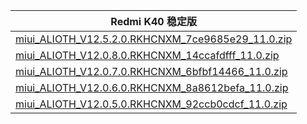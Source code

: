 | Redmi K40  稳定版    |
| ---- |
| [miui_ALIOTH_V12.5.2.0.RKHCNXM_7ce9685e29_11.0.zip](https://hugeota.d.miui.com/V12.5.2.0.RKHCNXM/miui_ALIOTH_V12.5.2.0.RKHCNXM_7ce9685e29_11.0.zip)    |
| [miui_ALIOTH_V12.0.8.0.RKHCNXM_14ccafdfff_11.0.zip](https://hugeota.d.miui.com/V12.0.8.0.RKHCNXM/miui_ALIOTH_V12.0.8.0.RKHCNXM_14ccafdfff_11.0.zip)    |
| [miui_ALIOTH_V12.0.7.0.RKHCNXM_6bfbf14466_11.0.zip](https://hugeota.d.miui.com/V12.0.7.0.RKHCNXM/miui_ALIOTH_V12.0.7.0.RKHCNXM_6bfbf14466_11.0.zip)    |
| [miui_ALIOTH_V12.0.6.0.RKHCNXM_8a8612befa_11.0.zip](https://hugeota.d.miui.com/V12.0.6.0.RKHCNXM/miui_ALIOTH_V12.0.6.0.RKHCNXM_8a8612befa_11.0.zip)    |
| [miui_ALIOTH_V12.0.5.0.RKHCNXM_92ccb0cdcf_11.0.zip](https://hugeota.d.miui.com/V12.0.5.0.RKHCNXM/miui_ALIOTH_V12.0.5.0.RKHCNXM_92ccb0cdcf_11.0.zip)    |
